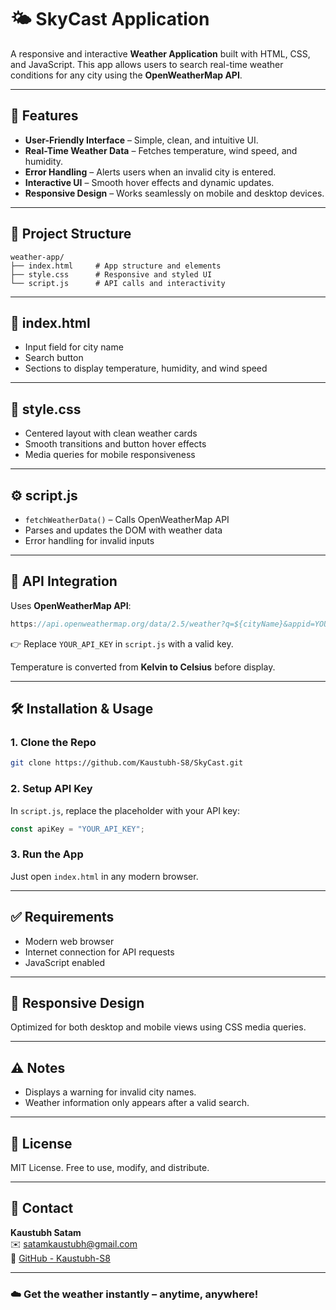 # 🌤️ SkyCast Application

A responsive and interactive **Weather Application** built with HTML, CSS, and JavaScript. This app allows users to search real-time weather conditions for any city using the **OpenWeatherMap API**.

---

## 🚀 Features

- **User-Friendly Interface** – Simple, clean, and intuitive UI.
- **Real-Time Weather Data** – Fetches temperature, wind speed, and humidity.
- **Error Handling** – Alerts users when an invalid city is entered.
- **Interactive UI** – Smooth hover effects and dynamic updates.
- **Responsive Design** – Works seamlessly on mobile and desktop devices.

---

## 🧱 Project Structure

```
weather-app/
├── index.html     # App structure and elements
├── style.css      # Responsive and styled UI
└── script.js      # API calls and interactivity
```

---

## 📄 index.html

- Input field for city name
- Search button
- Sections to display temperature, humidity, and wind speed

---

## 🎨 style.css

- Centered layout with clean weather cards
- Smooth transitions and button hover effects
- Media queries for mobile responsiveness

---

## ⚙️ script.js

- `fetchWeatherData()` – Calls OpenWeatherMap API
- Parses and updates the DOM with weather data
- Error handling for invalid inputs

---

## 🔑 API Integration

Uses **OpenWeatherMap API**:

```javascript
https://api.openweathermap.org/data/2.5/weather?q=${cityName}&appid=YOUR_API_KEY
```

👉 Replace `YOUR_API_KEY` in `script.js` with a valid key.

Temperature is converted from **Kelvin to Celsius** before display.

---

## 🛠️ Installation & Usage

### 1. Clone the Repo

```bash
git clone https://github.com/Kaustubh-S8/SkyCast.git
```

### 2. Setup API Key

In `script.js`, replace the placeholder with your API key:

```javascript
const apiKey = "YOUR_API_KEY";
```

### 3. Run the App

Just open `index.html` in any modern browser.

---

## ✅ Requirements

- Modern web browser
- Internet connection for API requests
- JavaScript enabled

---

## 📱 Responsive Design

Optimized for both desktop and mobile views using CSS media queries.

---

## ⚠️ Notes

- Displays a warning for invalid city names.
- Weather information only appears after a valid search.

---

## 📜 License

MIT License. Free to use, modify, and distribute.

---

## 📧 Contact

**Kaustubh Satam**  
✉️ satamkaustubh@gmail.com  
🔗 [GitHub - Kaustubh-S8](https://github.com/Kaustubh-S8)

---

### ☁️ Get the weather instantly – anytime, anywhere!
